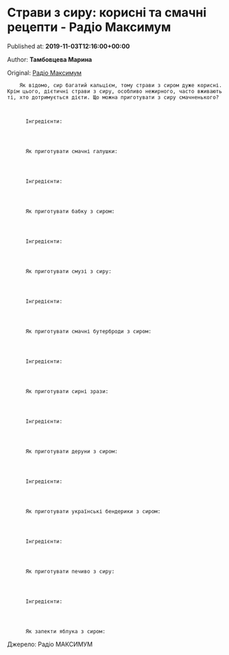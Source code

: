 
# Страви з сиру: корисні та смачні рецепти - Радіо Максимум

Published at: **2019-11-03T12:16:00+00:00**

Author: **Тамбовцева Марина**

Original: [Радіо Максимум](https://maximum.fm/stravi-z-siru-korisni-ta-smachni-recepti_n168683)


        Як відомо, сир багатий кальцієм, тому страви з сиром дуже корисні. Крім цього, дієтичні страви з сиру, особливо нежирного, часто вживають ті, хто дотримується дієти. Що можна приготувати з сиру смачненького?
      

        
          Інгредієнти:
        
      

        
          Як приготувати смачні галушки:
        
      

        
          Інгредієнти:
        
      

        
          Як приготувати бабку з сиром:
        
      

        
          Інгредієнти:
        
      

        
          Як приготувати смузі з сиру:
        
      

        
          Інгредієнти:
        
      

        
          Як приготувати смачні бутерброди з сиром:
        
      

        
          Інгредієнти:
        
      

        
          Як приготувати сирні зрази:
        
      

        
          Інгредієнти:
        
      

        
          Як приготувати деруни з сиром:
        
      

        
          Інгредієнти:
        
      

        
          Як приготувати українські бендерики з сиром:
        
      

        
          Інгредієнти:
        
      

        
          Як приготувати печиво з сиру:
        
      

        
          Інгредієнти:
        
      

        
          Як запекти яблука з сиром:
        
      
Джерело: Радіо МАКСИМУМ
